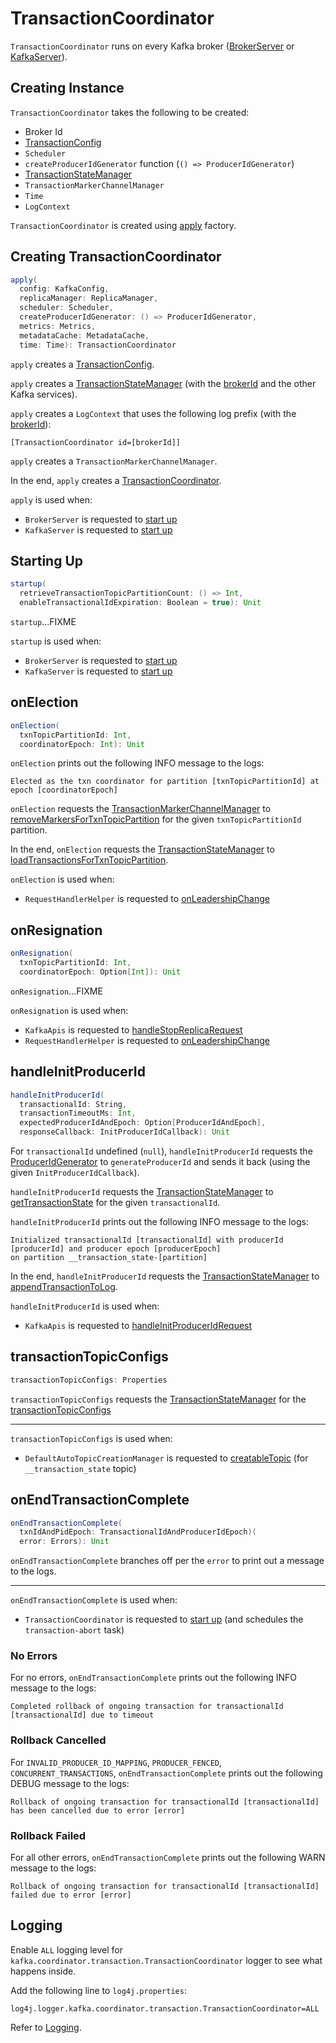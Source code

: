 # TransactionCoordinator

`TransactionCoordinator` runs on every Kafka broker ([BrokerServer](../raft/BrokerServer.md) or [KafkaServer](../broker/KafkaServer.md#)).

## Creating Instance

`TransactionCoordinator` takes the following to be created:

* <span id="brokerId"> Broker Id
* <span id="txnConfig"> [TransactionConfig](TransactionConfig.md)
* <span id="scheduler"> `Scheduler`
* <span id="createProducerIdGenerator"> `createProducerIdGenerator` function (`() => ProducerIdGenerator`)
* <span id="txnManager"> [TransactionStateManager](TransactionStateManager.md)
* <span id="txnMarkerChannelManager"> `TransactionMarkerChannelManager`
* <span id="time"> `Time`
* <span id="logContext"> `LogContext`

`TransactionCoordinator` is created using [apply](#apply) factory.

## <span id="apply"> Creating TransactionCoordinator

```scala
apply(
  config: KafkaConfig,
  replicaManager: ReplicaManager,
  scheduler: Scheduler,
  createProducerIdGenerator: () => ProducerIdGenerator,
  metrics: Metrics,
  metadataCache: MetadataCache,
  time: Time): TransactionCoordinator
```

`apply` creates a [TransactionConfig](TransactionConfig.md).

`apply` creates a [TransactionStateManager](TransactionStateManager.md) (with the [brokerId](../KafkaConfig.md#brokerId) and the other Kafka services).

`apply` creates a `LogContext` that uses the following log prefix (with the [brokerId](../KafkaConfig.md#brokerId)):

```text
[TransactionCoordinator id=[brokerId]]
```

`apply` creates a `TransactionMarkerChannelManager`.

In the end, `apply` creates a [TransactionCoordinator](#creating-instance).

`apply` is used when:

* `BrokerServer` is requested to [start up](../raft/BrokerServer.md#startup)
* `KafkaServer` is requested to [start up](../broker/KafkaServer.md#startup)

## <span id="startup"> Starting Up

```scala
startup(
  retrieveTransactionTopicPartitionCount: () => Int,
  enableTransactionalIdExpiration: Boolean = true): Unit
```

`startup`...FIXME

`startup` is used when:

* `BrokerServer` is requested to [start up](../raft/BrokerServer.md#startup)
* `KafkaServer` is requested to [start up](../broker/KafkaServer.md#startup)

## <span id="onElection"> onElection

```scala
onElection(
  txnTopicPartitionId: Int,
  coordinatorEpoch: Int): Unit
```

`onElection` prints out the following INFO message to the logs:

```text
Elected as the txn coordinator for partition [txnTopicPartitionId] at epoch [coordinatorEpoch]
```

`onElection` requests the [TransactionMarkerChannelManager](#txnMarkerChannelManager) to [removeMarkersForTxnTopicPartition](TransactionMarkerChannelManager.md#removeMarkersForTxnTopicPartition) for the given `txnTopicPartitionId` partition.

In the end, `onElection` requests the [TransactionStateManager](#txnManager) to [loadTransactionsForTxnTopicPartition](TransactionStateManager.md#loadTransactionsForTxnTopicPartition).

`onElection` is used when:

* `RequestHandlerHelper` is requested to [onLeadershipChange](../RequestHandlerHelper.md#onLeadershipChange)

## <span id="onResignation"> onResignation

```scala
onResignation(
  txnTopicPartitionId: Int,
  coordinatorEpoch: Option[Int]): Unit
```

`onResignation`...FIXME

`onResignation` is used when:

* `KafkaApis` is requested to [handleStopReplicaRequest](../KafkaApis.md#handleStopReplicaRequest)
* `RequestHandlerHelper` is requested to [onLeadershipChange](../RequestHandlerHelper.md#onLeadershipChange)

## <span id="handleInitProducerId"> handleInitProducerId

```scala
handleInitProducerId(
  transactionalId: String,
  transactionTimeoutMs: Int,
  expectedProducerIdAndEpoch: Option[ProducerIdAndEpoch],
  responseCallback: InitProducerIdCallback): Unit
```

For `transactionalId` undefined (`null`), `handleInitProducerId` requests the [ProducerIdGenerator](#createProducerIdGenerator) to `generateProducerId` and sends it back (using the given `InitProducerIdCallback`).

`handleInitProducerId` requests the [TransactionStateManager](#txnManager) to [getTransactionState](TransactionStateManager.md#getTransactionState) for the given `transactionalId`.

`handleInitProducerId` prints out the following INFO message to the logs:

```text
Initialized transactionalId [transactionalId] with producerId [producerId] and producer epoch [producerEpoch]
on partition __transaction_state-[partition]
```

In the end, `handleInitProducerId` requests the [TransactionStateManager](#txnManager) to [appendTransactionToLog](TransactionStateManager.md#appendTransactionToLog).

`handleInitProducerId` is used when:

* `KafkaApis` is requested to [handleInitProducerIdRequest](../KafkaApis.md#handleInitProducerIdRequest)

## <span id="transactionTopicConfigs"> transactionTopicConfigs

```scala
transactionTopicConfigs: Properties
```

`transactionTopicConfigs` requests the [TransactionStateManager](#txnManager) for the [transactionTopicConfigs](TransactionStateManager.md#transactionTopicConfigs)

---

`transactionTopicConfigs` is used when:

* `DefaultAutoTopicCreationManager` is requested to [creatableTopic](../DefaultAutoTopicCreationManager.md#creatableTopic) (for `__transaction_state` topic)

## <span id="onEndTransactionComplete"> onEndTransactionComplete

```scala
onEndTransactionComplete(
  txnIdAndPidEpoch: TransactionalIdAndProducerIdEpoch)(
  error: Errors): Unit
```

`onEndTransactionComplete` branches off per the `error` to print out a message to the logs.

---

`onEndTransactionComplete` is used when:

* `TransactionCoordinator` is requested to [start up](#startup) (and schedules the `transaction-abort` task)

### <span id="onEndTransactionComplete-NONE"> No Errors

For no errors, `onEndTransactionComplete` prints out the following INFO message to the logs:

```text
Completed rollback of ongoing transaction for transactionalId [transactionalId] due to timeout
```

### <span id="onEndTransactionComplete-Rollback-Cancelled"> Rollback Cancelled

For `INVALID_PRODUCER_ID_MAPPING`, `PRODUCER_FENCED`, `CONCURRENT_TRANSACTIONS`, `onEndTransactionComplete` prints out the following DEBUG message to the logs:

```text
Rollback of ongoing transaction for transactionalId [transactionalId] has been cancelled due to error [error]
```

### <span id="onEndTransactionComplete-Rollback-Failed"> Rollback Failed

For all other errors, `onEndTransactionComplete` prints out the following WARN message to the logs:

```text
Rollback of ongoing transaction for transactionalId [transactionalId] failed due to error [error]
```

## Logging

Enable `ALL` logging level for `kafka.coordinator.transaction.TransactionCoordinator` logger to see what happens inside.

Add the following line to `log4j.properties`:

```text
log4j.logger.kafka.coordinator.transaction.TransactionCoordinator=ALL
```

Refer to [Logging](../logging.md).
